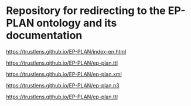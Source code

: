 
Repository for redirecting to the EP-PLAN ontology and its documentation
===================

https://trustlens.github.io/EP-PLAN/index-en.html

https://trustlens.github.io/EP-PLAN/ep-plan.ttl 

https://trustlens.github.io/EP-PLAN/ep-plan.xml

https://trustlens.github.io/EP-PLAN/ep-plan.n3 

https://trustlens.github.io/EP-PLAN/ep-plan.ttl 
